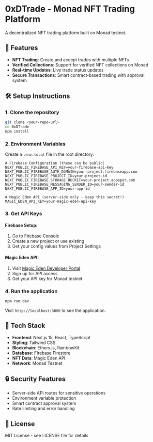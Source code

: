 # 0xDTrade - Monad NFT Trading Platform

A decentralized NFT trading platform built on Monad testnet.

## 🚀 Features

- **NFT Trading**: Create and accept trades with multiple NFTs
- **Verified Collections**: Support for verified NFT collections on Monad
- **Real-time Updates**: Live trade status updates
- **Secure Transactions**: Smart contract-based trading with approval system

## 🛠️ Setup Instructions

### 1. Clone the repository
```bash
git clone <your-repo-url>
cd 0xDTrade
npm install
```

### 2. Environment Variables
Create a `.env.local` file in the root directory:

```env
# Firebase Configuration (these can be public)
NEXT_PUBLIC_FIREBASE_API_KEY=your-firebase-api-key
NEXT_PUBLIC_FIREBASE_AUTH_DOMAIN=your-project.firebaseapp.com
NEXT_PUBLIC_FIREBASE_PROJECT_ID=your-project-id
NEXT_PUBLIC_FIREBASE_STORAGE_BUCKET=your-project.appspot.com
NEXT_PUBLIC_FIREBASE_MESSAGING_SENDER_ID=your-sender-id
NEXT_PUBLIC_FIREBASE_APP_ID=your-app-id

# Magic Eden API (server-side only - keep this secret!)
MAGIC_EDEN_API_KEY=your-magic-eden-api-key
```

### 3. Get API Keys

#### Firebase Setup:
1. Go to [Firebase Console](https://console.firebase.google.com/)
2. Create a new project or use existing
3. Get your config values from Project Settings

#### Magic Eden API:
1. Visit [Magic Eden Developer Portal](https://docs.magiceden.dev/)
2. Sign up for API access
3. Get your API key for Monad testnet

### 4. Run the application
```bash
npm run dev
```

Visit `http://localhost:3000` to see the application.

## 🔧 Tech Stack

- **Frontend**: Next.js 15, React, TypeScript
- **Styling**: Tailwind CSS
- **Blockchain**: Ethers.js, RainbowKit
- **Database**: Firebase Firestore
- **NFT Data**: Magic Eden API
- **Network**: Monad Testnet

## 🔒 Security Features

- Server-side API routes for sensitive operations
- Environment variable protection
- Smart contract approval system
- Rate limiting and error handling

## 📝 License

MIT License - see LICENSE file for details 